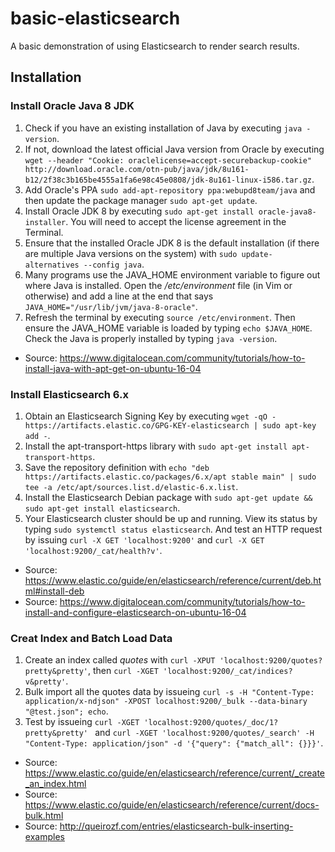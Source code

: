 # basic-elasticsearch
A basic demonstration of using Elasticsearch to render search results.

## Installation

### Install Oracle Java 8 JDK
1. Check if you have an existing installation of Java by executing `java -version`.
2. If not, download the latest official Java version from Oracle by executing `wget --header "Cookie: oraclelicense=accept-securebackup-cookie" http://download.oracle.com/otn-pub/java/jdk/8u161-b12/2f38c3b165be4555a1fa6e98c45e0808/jdk-8u161-linux-i586.tar.gz`.
3. Add Oracle's PPA `sudo add-apt-repository ppa:webupd8team/java` and then update the package manager `sudo apt-get update`.
4. Install Oracle JDK 8 by executing `sudo apt-get install oracle-java8-installer`. You will need to accept the license agreement in the Terminal.
5. Ensure that the installed Oracle JDK 8 is the default installation (if there are multiple Java versions on the system) with `sudo update-alternatives --config java`.
6. Many programs use the JAVA_HOME environment variable to figure out where Java is installed. Open the */etc/environment* file (in Vim or otherwise) and add a line at the end that says `JAVA_HOME="/usr/lib/jvm/java-8-oracle"`.
7. Refresh the terminal by executing `source /etc/environment`. Then ensure the JAVA_HOME variable is loaded by typing `echo $JAVA_HOME`. Check the Java is properly installed by typing `java -version`.
- Source: https://www.digitalocean.com/community/tutorials/how-to-install-java-with-apt-get-on-ubuntu-16-04

### Install Elasticsearch 6.x
1. Obtain an Elasticsearch Signing Key by executing `wget -qO - https://artifacts.elastic.co/GPG-KEY-elasticsearch | sudo apt-key add -`.
2. Install the apt-transport-https library with `sudo apt-get install apt-transport-https`.
3. Save the repository definition with `echo "deb https://artifacts.elastic.co/packages/6.x/apt stable main" | sudo tee -a /etc/apt/sources.list.d/elastic-6.x.list`.
4. Install the Elasticsearch Debian package with `sudo apt-get update && sudo apt-get install elasticsearch`.
5. Your Elasticsearch cluster should be up and running. View its status by typing `sudo systemctl status elasticsearch`. And test an HTTP request by issuing `curl -X GET 'localhost:9200'` and `curl -X GET 'localhost:9200/_cat/health?v'`.

- Source: https://www.elastic.co/guide/en/elasticsearch/reference/current/deb.html#install-deb
- Source: https://www.digitalocean.com/community/tutorials/how-to-install-and-configure-elasticsearch-on-ubuntu-16-04

### Creat Index and Batch Load Data
1. Create an index called *quotes* with `curl -XPUT 'localhost:9200/quotes?pretty&pretty'`, then `curl -XGET 'localhost:9200/_cat/indices?v&pretty'`.
2. Bulk import all the quotes data by issueing `curl -s -H "Content-Type: application/x-ndjson" -XPOST localhost:9200/_bulk --data-binary "@test.json"; echo`.
3. Test by issueing `curl -XGET 'localhost:9200/quotes/_doc/1?pretty&pretty'
` and `curl -XGET 'localhost:9200/quotes/_search' -H "Content-Type: application/json" -d '{"query": {"match_all": {}}}'`.

- Source: https://www.elastic.co/guide/en/elasticsearch/reference/current/_create_an_index.html
- Source: https://www.elastic.co/guide/en/elasticsearch/reference/current/docs-bulk.html
- Source: http://queirozf.com/entries/elasticsearch-bulk-inserting-examples


